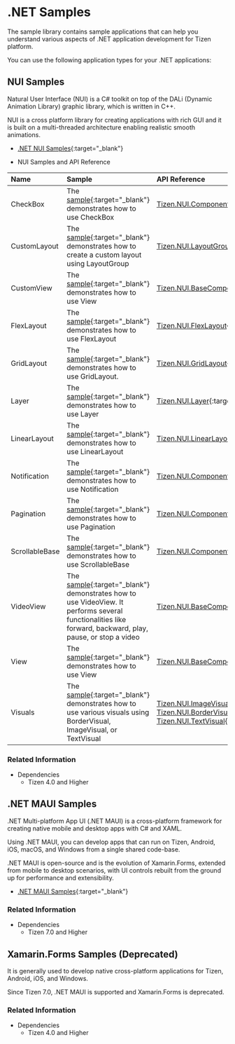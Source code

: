 # .NET Samples


The sample library contains sample applications that can help you understand various aspects of .NET application development for Tizen platform.

You can use the following application types for your .NET applications:

## NUI Samples

Natural User Interface (NUI) is a C# toolkit on top of the DALi (Dynamic Animation Library) graphic library, which is written in C++.

NUI is a cross platform library for creating applications with rich GUI and it is built on a multi-threaded architecture enabling realistic smooth animations.

* [.NET NUI Samples](https://github.com/Samsung/Tizen-CSharp-Samples/){:target="_blank"}

* NUI Samples and API Reference

| Name | Sample | API Reference |
|:---|:---|:---|
|CheckBox|The [sample](https://github.com/Samsung/Tizen-CSharp-Samples/tree/master/Mobile/NUI/CheckBox){:target="_blank"} demonstrates how to use CheckBox | [Tizen.NUI.Components.CheckBox](https://samsung.github.io/TizenFX/latest/api/Tizen.NUI.Components.CheckBox.html){:target="_blank"} |
|CustomLayout|The [sample](https://github.com/Samsung/Tizen-CSharp-Samples/tree/master/Mobile/NUI/CustomLayout){:target="_blank"} demonstrates how to create a custom layout using LayoutGroup | [Tizen.NUI.LayoutGroup](https://samsung.github.io/TizenFX/latest/api/Tizen.NUI.LayoutGroup.html){:target="_blank"} |
|CustomView|The [sample](https://github.com/Samsung/Tizen-CSharp-Samples/tree/master/Mobile/NUI/CustomView){:target="_blank"} demonstrates how to use View | [Tizen.NUI.BaseComponents.View](https://samsung.github.io/TizenFX/latest/api/Tizen.NUI.BaseComponents.View.html){:target="_blank"} |
|FlexLayout|The [sample](https://github.com/Samsung/Tizen-CSharp-Samples/tree/master/Mobile/NUI/FlexLayout){:target="_blank"} demonstrates how to use FlexLayout | [Tizen.NUI.FlexLayout](https://samsung.github.io/TizenFX/latest/api/Tizen.NUI.FlexLayout.html){:target="_blank"} |
|GridLayout |The [sample](https://github.com/Samsung/Tizen-CSharp-Samples/tree/master/Mobile/NUI/GridLayout){:target="_blank"} demonstrates how to use GridLayout.  | [Tizen.NUI.GridLayout](https://samsung.github.io/TizenFX/latest/api/Tizen.NUI.GridLayout.html){:target="_blank"} |
|Layer |The [sample](https://github.com/Samsung/Tizen-CSharp-Samples/tree/master/Mobile/NUI/Layer){:target="_blank"} demonstrates how to use Layer | [Tizen.NUI.Layer](https://samsung.github.io/TizenFX/latest/api/Tizen.NUI.Layer.html){:target="_blank"} |
|LinearLayout|The [sample](https://github.com/Samsung/Tizen-CSharp-Samples/tree/master/Mobile/NUI/LinearLayout){:target="_blank"} demonstrates how to use LinearLayout | [Tizen.NUI.LinearLayout](https://samsung.github.io/TizenFX/latest/api/Tizen.NUI.LinearLayout.html){:target="_blank"} |
|Notification |The [sample](https://github.com/Samsung/Tizen-CSharp-Samples/tree/master/Mobile/NUI/NotificationExample){:target="_blank"} demonstrates how to use Notification | [Tizen.NUI.Components.Notification](https://samsung.github.io/TizenFX/latest/api/Tizen.NUI.Components.Notification.html){:target="_blank"} |
|Pagination |The [sample](https://github.com/Samsung/Tizen-CSharp-Samples/tree/master/Mobile/NUI/Pagination){:target="_blank"} demonstrates how to use Pagination | [Tizen.NUI.Components.Pagination](https://samsung.github.io/TizenFX/latest/api/Tizen.NUI.Components.Pagination.html){:target="_blank"} |
|ScrollableBase|The [sample](https://github.com/Samsung/Tizen-CSharp-Samples/tree/master/Mobile/NUI/ScrollableBaseExample){:target="_blank"} demonstrates how to use ScrollableBase | [Tizen.NUI.Components.ScrollableBase](https://samsung.github.io/TizenFX/latest/api/Tizen.NUI.Components.ScrollableBase.html){:target="_blank"} |
|VideoView |The [sample](https://github.com/Samsung/Tizen-CSharp-Samples/tree/master/Mobile/NUI/VideoViewSample){:target="_blank"} demonstrates how to use VideoView. It performs several functionalities like forward, backward, play, pause, or stop a video | [Tizen.NUI.BaseComponents.VideoView](https://samsung.github.io/TizenFX/latest/api/Tizen.NUI.BaseComponents.VideoView.html){:target="_blank"} |
|View |The [sample](https://github.com/Samsung/Tizen-CSharp-Samples/tree/master/Mobile/NUI/View){:target="_blank"} demonstrates how to use View | [Tizen.NUI.BaseComponents.View](https://samsung.github.io/TizenFX/latest/api/Tizen.NUI.BaseComponents.View.html){:target="_blank"} |
|Visuals |The [sample](https://github.com/Samsung/Tizen-CSharp-Samples/tree/master/Mobile/NUI/Visuals){:target="_blank"} demonstrates how to use various visuals using BorderVisual, ImageVisual, or TextVisual | [Tizen.NUI.ImageVisual](https://samsung.github.io/TizenFX/latest/api/Tizen.NUI.ImageVisual.html){:target="_blank"},    [Tizen.NUI.BorderVisual](https://samsung.github.io/TizenFX/latest/api/Tizen.NUI.BorderVisual.html){:target="_blank"},    [Tizen.NUI.TextVisual](https://samsung.github.io/TizenFX/latest/api/Tizen.NUI.TextVisual.html){:target="_blank"} |


### Related Information
* Dependencies
  -   Tizen 4.0 and Higher

## .NET MAUI Samples

.NET Multi-platform App UI (.NET MAUI) is a cross-platform framework for creating native mobile and desktop apps with C# and XAML.

Using .NET MAUI, you can develop apps that can run on Tizen, Android, iOS, macOS, and Windows from a single shared code-base.

.NET MAUI is open-source and is the evolution of Xamarin.Forms, extended from mobile to desktop scenarios, with UI controls rebuilt from the ground up for performance and extensibility.

* [.NET MAUI Samples](https://github.com/dotnet/maui-samples){:target="_blank"}

### Related Information
* Dependencies
  -   Tizen 7.0 and Higher


## Xamarin.Forms Samples (Deprecated)

It is generally used to develop native cross-platform applications for Tizen, Android, iOS, and Windows.

Since Tizen 7.0, .NET MAUI is supported and Xamarin.Forms is deprecated.

### Related Information
* Dependencies
  -   Tizen 4.0 and Higher
